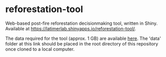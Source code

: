 # reforestation-tool

Web-based post-fire reforestation decisionmaking tool, written in Shiny. Available at https://latimerlab.shinyapps.io/reforestation-tool/.

The data required for the tool (approx. 1 GB) are available [here](https://ucdavis.box.com/s/aqis1vc3g2iiz2qyjlrppzdprgrtmawf). The 'data' folder at this link should be placed in the root directory of this repository once cloned to a local computer.
